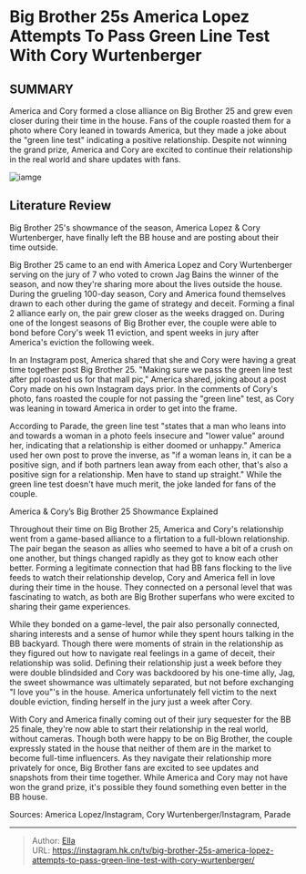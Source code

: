 # Big Brother 25s America Lopez Attempts To Pass Green Line Test With Cory Wurtenberger


## SUMMARY 



  America and Cory formed a close alliance on Big Brother 25 and grew even closer during their time in the house.   Fans of the couple roasted them for a photo where Cory leaned in towards America, but they made a joke about the &#34;green line test&#34; indicating a positive relationship.   Despite not winning the grand prize, America and Cory are excited to continue their relationship in the real world and share updates with fans.  

![iamge](https://static1.srcdn.com/wordpress/wp-content/uploads/2023/11/big-brother-25-s-america-lopez-attempts-to-pass-green-line-test-with-cory-wurtenberger.jpg)

## Literature Review
Big Brother 25&#39;s showmance of the season, America Lopez &amp; Cory Wurtenberger, have finally left the BB house and are posting about their time outside.




Big Brother 25 came to an end with America Lopez and Cory Wurtenberger serving on the jury of 7 who voted to crown Jag Bains the winner of the season, and now they&#39;re sharing more about the lives outside the house. During the grueling 100-day season, Cory and America found themselves drawn to each other during the game of strategy and deceit. Forming a final 2 alliance early on, the pair grew closer as the weeks dragged on. During one of the longest seasons of Big Brother ever, the couple were able to bond before Cory&#39;s week 11 eviction, and spent weeks in jury after America&#39;s eviction the following week.




In an Instagram post, America shared that she and Cory were having a great time together post Big Brother 25. &#34;Making sure we pass the green line test after ppl roasted us for that mall pic,&#34; America shared, joking about a post Cory made on his own Instagram days prior. In the comments of Cory&#39;s photo, fans roasted the couple for not passing the &#34;green line&#34; test, as Cory was leaning in toward America in order to get into the frame.


 

According to Parade, the green line test &#34;states that a man who leans into and towards a woman in a photo feels insecure and &#34;lower value&#34; around her, indicating that a relationship is either doomed or unhappy.&#34; America used her own post to prove the inverse, as &#34;if a woman leans in, it can be a positive sign, and if both partners lean away from each other, that&#39;s also a positive sign for a relationship. Men have to stand up straight.&#34; While the green line test doesn&#39;t have much merit, the joke landed for fans of the couple.





 America &amp; Cory’s Big Brother 25 Showmance Explained 
          

Throughout their time on Big Brother 25, America and Cory&#39;s relationship went from a game-based alliance to a flirtation to a full-blown relationship. The pair began the season as allies who seemed to have a bit of a crush on one another, but things changed rapidly as they got to know each other better. Forming a legitimate connection that had BB fans flocking to the live feeds to watch their relationship develop, Cory and America fell in love during their time in the house. They connected on a personal level that was fascinating to watch, as both are Big Brother superfans who were excited to sharing their game experiences.


 




While they bonded on a game-level, the pair also personally connected, sharing interests and a sense of humor while they spent hours talking in the BB backyard. Though there were moments of strain in the relationship as they figured out how to navigate real feelings in a game of deceit, their relationship was solid. Defining their relationship just a week before they were double blindsided and Cory was backdoored by his one-time ally, Jag, the sweet showmance was ultimately separated, but not before exchanging &#34;I love you&#34;&#39;s in the house. America unfortunately fell victim to the next double eviction, finding herself in the jury just a week after Cory.

With Cory and America finally coming out of their jury sequester for the BB 25 finale, they&#39;re now able to start their relationship in the real world, without cameras. Though both were happy to be on Big Brother, the couple expressly stated in the house that neither of them are in the market to become full-time influencers. As they navigate their relationship more privately for once, Big Brother fans are excited to see updates and snapshots from their time together. While America and Cory may not have won the grand prize, it&#39;s possible they found something even better in the BB house.




Sources: America Lopez/Instagram, Cory Wurtenberger/Instagram, Parade



---

> Author: [Ella](https://instagram.hk.cn/)  
> URL: https://instagram.hk.cn/tv/big-brother-25s-america-lopez-attempts-to-pass-green-line-test-with-cory-wurtenberger/  

